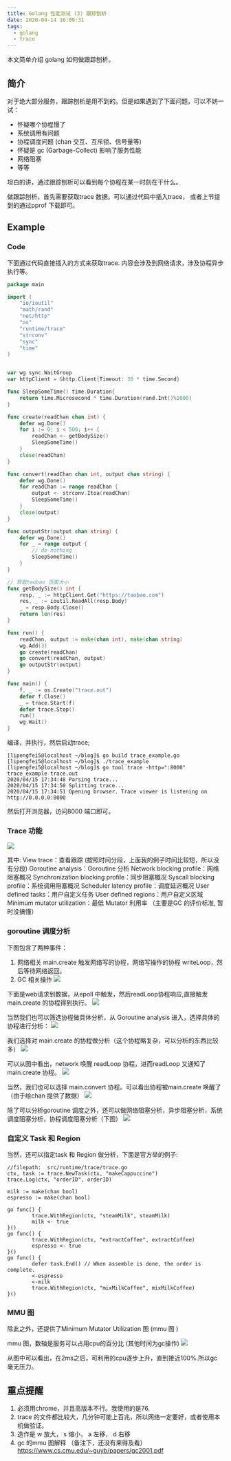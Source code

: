 ```yaml
---
title: Golang 性能测试 (3) 跟踪刨析
date: 2020-04-14 16:09:31
tags:
  - golang
  - trace
---
```


本文简单介绍 golang 如何做跟踪刨析。

<!--more-->

## 简介

对于绝大部分服务，跟踪刨析是用不到的。但是如果遇到了下面问题，可以不妨一试：
  - 怀疑哪个协程慢了
  - 系统调用有问题
  - 协程调度问题 (chan 交互、互斥锁、信号量等)
  - 怀疑是 gc (Garbage-Collect) 影响了服务性能
  - 网络阻塞
  - 等等

坦白的讲，通过跟踪刨析可以看到每个协程在某一时刻在干什么。

做跟踪刨析，首先需要获取trace 数据。可以通过代码中插入trace， 或者上节提到的通过pprof 下载即可。

## Example

### Code

下面通过代码直接插入的方式来获取trace.  内容会涉及到网络请求，涉及协程异步执行等。

```go
package main

import (
	"io/ioutil"
	"math/rand"
	"net/http"
	"os"
	"runtime/trace"
	"strconv"
	"sync"
	"time"
)


var wg sync.WaitGroup
var httpClient = &http.Client{Timeout: 30 * time.Second}

func SleepSomeTime() time.Duration{
	return time.Microsecond * time.Duration(rand.Int()%1000)
}

func create(readChan chan int) {
	defer wg.Done()
	for i := 0; i < 500; i++ {
		readChan <- getBodySize()
		SleepSomeTime()
	}
	close(readChan)
}

func convert(readChan chan int, output chan string) {
	defer wg.Done()
	for readChan := range readChan {
		output <- strconv.Itoa(readChan)
		SleepSomeTime()
	}
	close(output)
}

func outputStr(output chan string) {
	defer wg.Done()
	for _ = range output {
		// do nothing
		SleepSomeTime()
	}
}

// 获取taobao 页面大小
func getBodySize() int {
	resp, _ := httpClient.Get("https://taobao.com")
	res, _ := ioutil.ReadAll(resp.Body)
	_ = resp.Body.Close()
	return len(res)
}

func run() {
	readChan, output := make(chan int), make(chan string)
	wg.Add(3)
	go create(readChan)
	go convert(readChan, output)
	go outputStr(output)
}

func main() {
	f, _ := os.Create("trace.out")
	defer f.Close()
	_ = trace.Start(f)
	defer trace.Stop()
	run()
	wg.Wait()
}
```

编译，并执行，然后启动trace;

```shell
[lipengfei5@localhost ~/blog]$ go build trace_example.go 
[lipengfei5@localhost ~/blog]$ ./trace_example
[lipengfei5@localhost ~/blog]$ go tool trace -http=":8000" trace_example trace.out 
2020/04/15 17:34:48 Parsing trace...
2020/04/15 17:34:50 Splitting trace...
2020/04/15 17:34:51 Opening browser. Trace viewer is listening on http://0.0.0.0:8000
```
然后打开浏览器，访问8000 端口即可。

### Trace 功能

![](trace_home.jpg)

其中:
View trace：查看跟踪 (按照时间分段，上面我的例子时间比较短，所以没有分段)
Goroutine analysis：Goroutine 分析
Network blocking profile：网络阻塞概况
Synchronization blocking profile：同步阻塞概况
Syscall blocking profile：系统调用阻塞概况
Scheduler latency profile：调度延迟概况
User defined tasks：用户自定义任务
User defined regions：用户自定义区域
Minimum mutator utilization：最低 Mutator 利用率  （主要是GC 的评价标准, 暂时没搞懂）

### goroutine 调度分析

下图包含了两种事件：
1. 网络相关 main.create 触发网络写的协程，网络写操作的协程 writeLoop，然后等待网络返回。
2. GC 相关操作
![](trace_net_request.jpg)

下面是web请求到数据，从epoll 中触发，然后readLoop协程响应,直接触发main.create 的协程得到执行。
![](trace_read_from_network.jpg)

当然我们也可以筛选协程做具体分析，从 Goroutine analysis 进入，选择具体的协程进行分析：
![](trace_goroutines_home.jpg)

我们选择对 main.create 的协程做分析（这个协程略复杂，可以分析的东西比较多）
![](trace_main_create_goroutine.jpg)

可以从图中看出，network 唤醒 readLoop 协程，进而readLoop 又通知了main.create 协程。
![](trace_main_create_goroutine_trace.jpg)

当然，我们也可以选择 main.convert 协程。可以看出协程被main.create 唤醒了（由于给chan 提供了数据）
![](trace_main_convert_goroutine.jpg)

除了可以分析goroutine 调度之外，还可以做网络阻塞分析，异步阻塞分析，系统调度阻塞分析，协程调度阻塞分析（下图）
![](trace_sched_goroutine.jpg)

### 自定义 Task 和 Region
当然，还可以指定task 和 Region 做分析，下面是官方举的例子:

```golang
//filepath:  src/runtime/trace/trace.go
ctx, task := trace.NewTask(ctx, "makeCappuccino")
trace.Log(ctx, "orderID", orderID)

milk := make(chan bool)
espresso := make(chan bool)

go func() {
        trace.WithRegion(ctx, "steamMilk", steamMilk)
        milk <- true
}()
go func() {
        trace.WithRegion(ctx, "extractCoffee", extractCoffee)
        espresso <- true
}()
go func() {
        defer task.End() // When assemble is done, the order is complete.
        <-espresso
        <-milk
        trace.WithRegion(ctx, "mixMilkCoffee", mixMilkCoffee)
}()
```
### MMU 图
除此之外，还提供了Minimum Mutator Utilization 图 (mmu 图 )

mmu 图，数轴是服务可以占用cpu的百分比 (其他时间为gc操作)
![](trace_mmu.jpg)

从图中可以看出，在2ms之后，可利用的cpu逐步上升，直到接近100%.所以gc 毫无压力。


## 重点提醒
1. 必须用chrome，并且高版本不行。我使用的是76.
2. trace 的文件都比较大，几分钟可能上百兆，所以网络一定要好，或者使用本机做验证。
3. 造作是 w 放大， s 缩小， a 左移， d 右移
4. gc 的mmu 图解释 （备注下，还没有来得及看）https://www.cs.cmu.edu/~guyb/papers/gc2001.pdf
